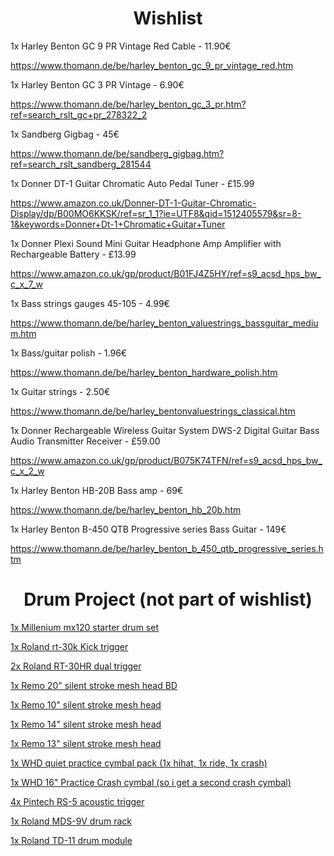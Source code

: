 <h1 align="center">Wishlist</h1>

<p align="center">
  
1x Harley Benton GC 9 PR Vintage Red Cable - 11.90€

https://www.thomann.de/be/harley_benton_gc_9_pr_vintage_red.htm

1x Harley Benton GC 3 PR Vintage - 6.90€

https://www.thomann.de/be/harley_benton_gc_3_pr.htm?ref=search_rslt_gc+pr_278322_2
  
1x Sandberg Gigbag - 45€

https://www.thomann.de/be/sandberg_gigbag.htm?ref=search_rslt_sandberg_281544

1x Donner DT-1 Guitar Chromatic Auto Pedal Tuner - £15.99

https://www.amazon.co.uk/Donner-DT-1-Guitar-Chromatic-Display/dp/B00MO6KKSK/ref=sr_1_1?ie=UTF8&qid=1512405579&sr=8-1&keywords=Donner+Dt-1+Chromatic+Guitar+Tuner

1x Donner Plexi Sound Mini Guitar Headphone Amp Amplifier with Rechargeable Battery - £13.99

https://www.amazon.co.uk/gp/product/B01FJ4Z5HY/ref=s9_acsd_hps_bw_c_x_7_w

1x Bass strings gauges 45-105 - 4.99€

https://www.thomann.de/be/harley_benton_valuestrings_bassguitar_medium.htm

1x Bass/guitar polish - 1.96€

https://www.thomann.de/be/harley_benton_hardware_polish.htm

1x Guitar strings - 2.50€

https://www.thomann.de/be/harley_bentonvaluestrings_classical.htm

1x Donner Rechargeable Wireless Guitar System DWS-2 Digital Guitar Bass Audio Transmitter Receiver - £59.00

https://www.amazon.co.uk/gp/product/B075K74TFN/ref=s9_acsd_hps_bw_c_x_2_w

1x Harley Benton HB-20B Bass amp - 69€

https://www.thomann.de/be/harley_benton_hb_20b.htm

1x Harley Benton B-450 QTB Progressive series Bass Guitar - 149€

https://www.thomann.de/be/harley_benton_b_450_qtb_progressive_series.htm


</p>


<h1 align="center">Drum Project (not part of wishlist)</h1>

<p align="center">
  
<a href="https://www.thomann.de/be/millenium_mx120_starter_drum_set.htm">1x Millenium mx120 starter drum set </a>

<a href="https://www.thomann.de/be/roland_rt_30k_kick_trigger.htm?ref=search_rslt_roland+rt-30_356869_2">1x Roland rt-30k Kick trigger</a>

<a href="https://www.thomann.de/be/roland_rt_30hr_dual_trigger.htm?ref=search_rslt_roland+rt-30_356867_0">2x Roland RT-30HR dual trigger</a>

<a href="https://www.thomann.de/be/remo_20_silent_stroke_mesh_head_bd.htm?ref=prod_rel_323353_14">1x Remo 20" silent stroke mesh head BD</a>

<a href="https://www.thomann.de/be/remo_10_silent_stroke_mesh_head.htm">1x Remo 10" silent stroke mesh head</a>

<a href="https://www.thomann.de/be/remo_14_silent_stroke_mesh_head.htm?ref=search_rslt_remo+silent+stroke+drum+heads_323343_0">1x Remo 14" silent stroke mesh head</a>

<a href="https://www.thomann.de/be/remo_13_silent_stroke_mesh_head.htm?ref=prod_rel_323336_5">1x Remo 13" silent stroke mesh head</a>
</p>

<a href="https://www.gear4music.be/en/Drums-and-Percussion/WHD-Quiet-Practice-Cymbal-Pack/1Q2Y">1x WHD quiet practice cymbal pack (1x hihat, 1x ride, 1x crash)</a>

<a href="https://www.gear4music.be/en/Drums-and-Percussion/WHD-16-Quiet-Practice-Crash-Cymbal/1L19">1x WHD 16" Practice Crash cymbal (so i get a second crash cymbal)</a>

<a href="https://www.amazon.com/Pintech-Percussion-RS-5-Acoustic-Trigger/dp/B0002F74AC/ref=cm_cr_arp_d_product_top?ie=UTF8">4x Pintech RS-5 acoustic trigger</a>

<a href="https://www.thomann.de/be/roland_mds9drum_rack.htm?ref=search_rslt_roland+9v_204443_0">1x Roland MDS-9V drum rack</a>

<a href="https://www.thomann.de/be/roland_td11_drum_module.htm">1x Roland TD-11 drum module</a>

</p>

